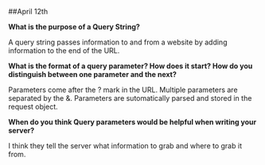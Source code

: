 ##April 12th

<b>What is the purpose of a Query String?</b>

A query string passes information to and from a website by adding information to the end of the URL.

<b>What is the format of a query parameter? How does it start? How do you distinguish between one parameter and the next?</b>

Parameters come after the ? mark in the URL. Multiple parameters are separated by the &. Parameters are sutomatically parsed and stored in the request object. 

<b>When do you think Query parameters would be helpful when writing your server?</b>

I think they tell the server what information to grab and where to grab it from. 